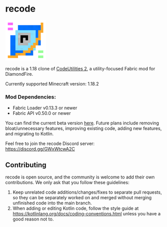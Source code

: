 # recode
![logo](logo.png)

recode is a 1.18 clone of [CodeUtilities 2](https://github.com/CodeUtilities/CodeUtilities-2.0), a utility-focused Fabric mod for DiamondFire.

Currently supported Minecraft version: 1.18.2

### Mod Dependencies:
- Fabric Loader v0.13.3 or newer
- Fabric API v0.50.0 or newer

You can find the current beta version [here](https://github.com/homchom/recode/releases). Future plans include removing bloat/unnecessary features, improving existing code, adding new features, and migrating to Kotlin.

Feel free to join the recode Discord server: https://discord.gg/GWxWtcwA2C

## Contributing

recode is open source, and the community is welcome to add their own contributions. We only ask that you follow these guidelines:

1. Keep unrelated code additions/changes/fixes to separate pull requests, so they can be separately worked on and merged without merging unfinished code into the main branch.
2. When adding or editing Kotlin code, follow the style guide at https://kotlinlang.org/docs/coding-conventions.html unless you have a good reason not to.
